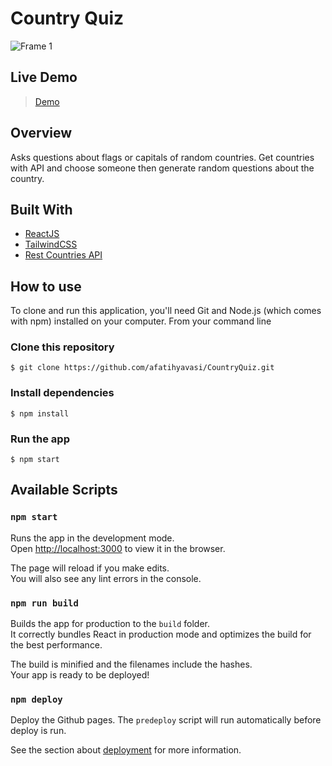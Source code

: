 # Country Quiz

![Frame 1](https://user-images.githubusercontent.com/22716658/122125715-7c5f2500-ce39-11eb-998a-f35ba97c98ed.jpeg)


## Live Demo

> [Demo](http://afatihyavasi.me/CountryQuiz/)


## Overview

Asks questions about flags or capitals of random countries. Get countries with API and choose someone then generate random questions about the country.


## Built With
- [ReactJS](https://reactjs.org/)
- [TailwindCSS](https://tailwindcss.com/)
- [Rest Countries API](https://restcountries.eu/)

## How to use 

To clone and run this application, you'll need Git and Node.js (which comes with npm) installed on your computer. From your command line


### Clone this repository
```$ git clone https://github.com/afatihyavasi/CountryQuiz.git```

### Install dependencies
```$ npm install```

### Run the app
```$ npm start```


## Available Scripts

### `npm start`

Runs the app in the development mode.\
Open [http://localhost:3000](http://localhost:3000) to view it in the browser.

The page will reload if you make edits.\
You will also see any lint errors in the console.

### `npm run build`

Builds the app for production to the `build` folder.\
It correctly bundles React in production mode and optimizes the build for the best performance.

The build is minified and the filenames include the hashes.\
Your app is ready to be deployed!

### `npm deploy`

Deploy the Github pages. The ```predeploy``` script will run automatically before deploy is run.

See the section about [deployment](https://facebook.github.io/create-react-app/docs/deployment) for more information.


